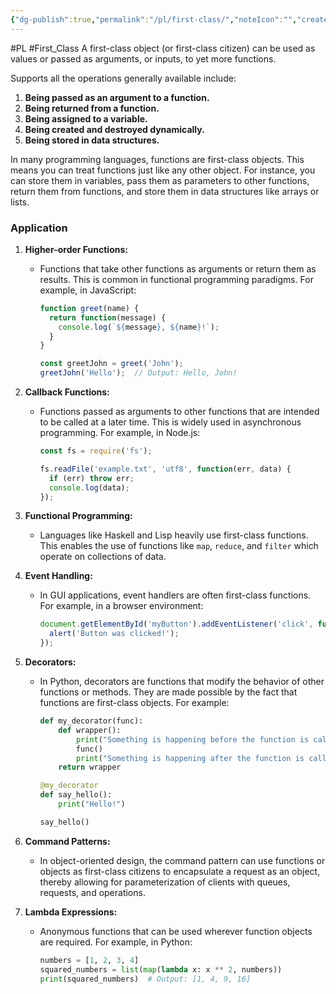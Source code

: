 ```yaml
---
{"dg-publish":true,"permalink":"/pl/first-class/","noteIcon":"","created":"2024-06-25T14:32:50.154+08:00","updated":"2024-06-25T14:39:30.199+08:00"}
---
```


#PL #First_Class 
A first-class object (or first-class citizen) can be used as values or passed as arguments, or inputs, to yet more functions.

Supports all the operations generally available include:
1. **Being passed as an argument to a function.**
2. **Being returned from a function.**
3. **Being assigned to a variable.**
4. **Being created and destroyed dynamically.**
5. **Being stored in data structures.**

In many programming languages, functions are first-class objects. This means you can treat functions just like any other object. For instance, you can store them in variables, pass them as parameters to other functions, return them from functions, and store them in data structures like arrays or lists.

### Application

1. **Higher-order Functions:**
   - Functions that take other functions as arguments or return them as results. This is common in functional programming paradigms. For example, in JavaScript:
     ```javascript
     function greet(name) {
       return function(message) {
         console.log(`${message}, ${name}!`);
       }
     }

     const greetJohn = greet('John');
     greetJohn('Hello');  // Output: Hello, John!
     ```

2. **Callback Functions:**
   - Functions passed as arguments to other functions that are intended to be called at a later time. This is widely used in asynchronous programming. For example, in Node.js:
     ```javascript
     const fs = require('fs');

     fs.readFile('example.txt', 'utf8', function(err, data) {
       if (err) throw err;
       console.log(data);
     });
     ```

3. **Functional Programming:**
   - Languages like Haskell and Lisp heavily use first-class functions. This enables the use of functions like `map`, `reduce`, and `filter` which operate on collections of data.

4. **Event Handling:**
   - In GUI applications, event handlers are often first-class functions. For example, in a browser environment:
     ```javascript
     document.getElementById('myButton').addEventListener('click', function() {
       alert('Button was clicked!');
     });
     ```

5. **Decorators:**
   - In Python, decorators are functions that modify the behavior of other functions or methods. They are made possible by the fact that functions are first-class objects. For example:
     ```python
     def my_decorator(func):
         def wrapper():
             print("Something is happening before the function is called.")
             func()
             print("Something is happening after the function is called.")
         return wrapper

     @my_decorator
     def say_hello():
         print("Hello!")

     say_hello()
     ```

6. **Command Patterns:**
   - In object-oriented design, the command pattern can use functions or objects as first-class citizens to encapsulate a request as an object, thereby allowing for parameterization of clients with queues, requests, and operations.

7. **Lambda Expressions:**
   - Anonymous functions that can be used wherever function objects are required. For example, in Python:
     ```python
     numbers = [1, 2, 3, 4]
     squared_numbers = list(map(lambda x: x ** 2, numbers))
     print(squared_numbers)  # Output: [1, 4, 9, 16]
     ```